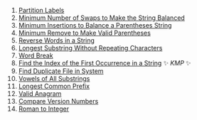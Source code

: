 1) [Partition Labels](https://leetcode.com/problems/partition-labels/)
2) [Minimum Number of Swaps to Make the String Balanced](https://leetcode.com/problems/minimum-number-of-swaps-to-make-the-string-balanced/)
3) [Minimum Insertions to Balance a Parentheses String](https://leetcode.com/problems/minimum-insertions-to-balance-a-parentheses-string/)
4) [Minimum Remove to Make Valid Parentheses](https://leetcode.com/problems/minimum-remove-to-make-valid-parentheses/)
5) [Reverse Words in a String](https://leetcode.com/problems/reverse-words-in-a-string/)
6) [Longest Substring Without Repeating Characters](https://leetcode.com/problems/longest-substring-without-repeating-characters/)
7) [Word Break](https://leetcode.com/problems/word-break/)
8) [Find the Index of the First Occurrence in a String](https://leetcode.com/problems/find-the-index-of-the-first-occurrence-in-a-string/) ✨ *KMP* ✨
9) [Find Duplicate File in System](https://leetcode.com/problems/find-duplicate-file-in-system/)
10) [Vowels of All Substrings](https://leetcode.com/problems/vowels-of-all-substrings/)
11) [Longest Common Prefix](https://leetcode.com/problems/longest-common-prefix/)
12) [Valid Anagram](https://leetcode.com/problems/valid-anagram/)
13) [Compare Version Numbers](https://leetcode.com/problems/compare-version-numbers/)
14) [Roman to Integer](https://leetcode.com/problems/roman-to-integer/)
